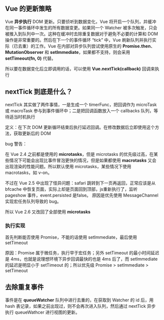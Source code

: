 ## Vue 的更新策略

Vue **异步执行** DOM 更新。只要侦听到数据变化，Vue 将开启一个队列，并缓冲在同一事件循环中发生的所有数据变更。如果同一个 Watcher 被多次触发，只会被推入到队列中一次。这种在缓冲时去除重复数据对于避免不必要的计算和 DOM 操作是非常重要的。然后在下一个的事件循环 “tick” 中，Vue 刷新队列并执行实际（已去重）的工作。Vue 在内部对异步队列尝试使用原生的 **Promise.then**、**MutationObserver** 和 **setImmediate**，如果都不支持，则会采用 **setTimeout(fn, 0)** 代替。

所以要在数据变化后立即调用的话，可以使用 **Vue.nextTick(callback)** 回调来执行

## nextTick 到底是什么？

nextTick 其实做了两件事情，一是生成一个 timerFunc，把回调作为 microTask 或 macroTask 参与到事件循环中；二是把回调函数放入一个 callbacks 队列，等待适当时机执行

定义：在下次 DOM 更新循环结束后执行延迟回调。在修改数据后立即使用这个方法，获取更新后的 DOM

bug 警告：

在 Vue 2.4 之前都是使用的 **microtasks**，但是 microtasks 的优先级过高，在某些情况下可能会出现比事件冒泡更快的情况，但是如果都使用 **macrotasks** 又会出现渲染的性能问题。所以默认使用 microtasks，某些情况下使用 macrotasks，如 v-on。

不过在 Vue 2.5 中出现了怪异问题：safari 跳转到下一页再返回，正常应该是从 bfcache 中恢复页面，实际上却是页面回到顶部，js重新执行了，监听 pageshow 事件，event.persisted 是false。
原因是优先使用 MessageChannel 实现宏任务队列导致的 bug。

所以 Vue 2.6 又改回了全部使用 **microtasks**

### 执行实现

首先判断能否使用 Promise，不能的话使用 setImmediate，最后使用 setTimeout

原因：Promise 属于微任务，执行早于宏任务；另外 setTimeout 的最小时间延迟是 4ms，也就是说理想环境下异步回调最快的也是 4ms 后了，而 setImmediate 的延迟是明显小于 setTimeout 的；所以优先级 Promise > setImmediate > setTimeout

## 去除重复事件

事件是在 **queueWatcher** 队列中进行去重的，在获取到 Watcher 的 id 后，用 hash 表记录，如果之前出现过，则不会再次进入队列，然后通过 nextTick 异步执行 queueWathcer 进行视图的更新。